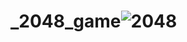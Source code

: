 # _2048_game![2048](https://user-images.githubusercontent.com/100313500/167264795-6c000c53-b713-46a2-b876-1d8f351f46dc.png)
